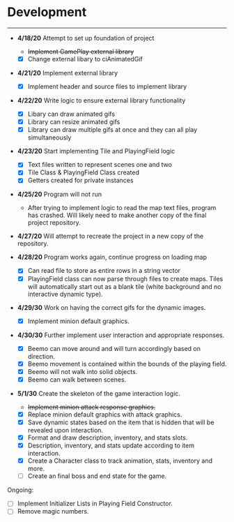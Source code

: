 # Development

---
- **4/18/20** Attempt to set up foundation of project
   - ~~Implement GamePlay external library~~
   - [x] Change external libary to ciAnimatedGif

- **4/21/20** Implement external library
    - [x] Implement header and source files to implement library

- **4/22/20** Write logic to ensure external library functionality
    - [x] Libary can draw animated gifs
    - [x] Library can resize animated gifs
    - [x] Library can draw multiple gifs at once and they can all play simultaneously
  
- **4/23/20** Start implementing Tile and PlayingField logic
    - [x] Text files written to represent scenes one and two
    - [x] Tile Class & PlayingField Class created
    - [x] Getters created for private instances

- **4/25/20** Program will not run
    - After trying to implement logic to read the map text files, program has crashed. 
    Will likely need to make another copy of the final project repository. 
    
- **4/27/20** Will attempt to recreate the project in a new copy of the repository.

- **4/28/20** Program works again, continue progress on loading map
    - [x] Can read file to store as entire rows in a string vector
    - [x] PlayingField class can now parse through files to create maps. 
    Tiles will automatically start out as a blank tile (white background and no 
    interactive dynamic type).
    
- **4/29/30** Work on having the correct gifs for the dynamic images.
    - [x] Implement minion default graphics.
    
- **4/30/30** Further implement user interaction and appropriate responses.
    - [x] Beemo can move around and will turn accordingly based on direction.
    - [x] Beemo movement is contained within the bounds of the playing field.
    - [x] Beemo will not walk into solid objects.
    - [x] Beemo can walk between scenes.
    
- **5/1/30** Create the skeleton of the game interaction logic.
    - ~~Implement minion attack response graphics.~~
    - [x] Replace minion default graphics with attack graphics.
    - [x] Save dynamic states based on the item that is hidden that will be revealed
    upon interaction. 
    - [x] Format and draw description, inventory, and stats slots. 
    - [x] Description, inventory, and stats update according to item interaction.
    - [x] Create a Character class to track animation, stats, inventory and more.
    - [ ] Create an final boss and end state for the game. 
    
Ongoing: 
- [ ] Implement Initializer Lists in Playing Field Constructor.
- [ ] Remove magic numbers.